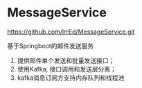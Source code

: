 # MessageService
https://github.com/lrrEd/MessageService.git



基于Springboot的邮件发送服务


1. 提供邮件单个发送和批量发送接口；
2. 使用Kafka, 接口调用和发送层分离；
3. kafka消息订阅方支持内存队列和线程池





